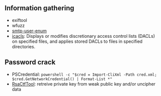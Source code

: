 ## Information gathering 

* exiftool
* wfuzz
* [smtp-user-enum](http://pentestmonkey.net/tools/user-enumeration/smtp-user-enum)
* [icacls](https://docs.microsoft.com/en-us/windows-server/administration/windows-commands/icacls): Displays or modifies discretionary access control lists (DACLs) on specified files, and applies stored DACLs to files in specified directories.

## Password crack

* PSCredential: `powershell -c "$cred = Import-CliXml -Path cred.xml; $cred.GetNetworkCredential() | Format-List *"`
* [RsaCtfTool](https://github.com/Ganapati/RsaCtfTool): retreive private key from weak public key and/or uncipher data
